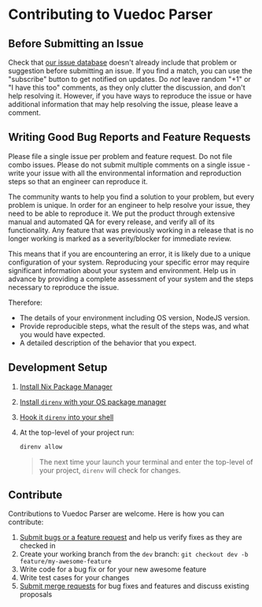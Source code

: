 # Contributing to Vuedoc Parser

## Before Submitting an Issue

Check that [our issue database](https://gitlab.com/vuedoc/parser/issues)
doesn't already include that problem or suggestion before submitting an issue.
If you find a match, you can use the "subscribe" button to get notified on
updates. Do *not* leave random "+1" or "I have this too" comments, as they
only clutter the discussion, and don't help resolving it. However, if you
have ways to reproduce the issue or have additional information that may help
resolving the issue, please leave a comment.

## Writing Good Bug Reports and Feature Requests

Please file a single issue per problem and feature request. Do not file combo 
issues. Please do not submit multiple comments on a single issue - write your 
issue with all the environmental information and reproduction steps so that an 
engineer can reproduce it.

The community wants to help you find a solution to your problem, but every 
problem is unique. In order for an engineer to help resolve your issue, they 
need to be able to reproduce it. We put the product through extensive manual 
and automated QA for every release, and verify all of its functionality. Any 
feature that was previously working in a release that is no longer working is 
marked as a severity/blocker for immediate review.

This means that if you are encountering an error, it is likely due to a unique 
configuration of your system. Reproducing your specific error may require 
significant information about your system and environment. Help us in advance 
by providing a complete assessment of your system and the steps necessary to 
reproduce the issue.

Therefore:

* The details of your environment including OS version, NodeJS version.
* Provide reproducible steps, what the result of the steps was, and what you 
  would have expected.
* A detailed description of the behavior that you expect.

## Development Setup

1. [Install Nix Package Manager](https://nixos.org/manual/nix/stable/installation/installing-binary.html)

2. [Install `direnv` with your OS package manager](https://direnv.net/docs/installation.html#from-system-packages)

3. [Hook it `direnv` into your shell](https://direnv.net/docs/hook.html)

4. At the top-level of your project run:

   ```sh
   direnv allow
   ```

   > The next time your launch your terminal and enter the top-level of your
   > project, `direnv` will check for changes.

## Contribute

Contributions to Vuedoc Parser are welcome. Here is how you can contribute:

1. [Submit bugs or a feature request](https://gitlab.com/vuedoc/parser/issues)
   and help us verify fixes as they are checked in
2. Create your working branch from the `dev` branch:
   `git checkout dev -b feature/my-awesome-feature`
3. Write code for a bug fix or for your new awesome feature
4. Write test cases for your changes
5. [Submit merge requests](https://gitlab.com/vuedoc/parser/merge_requests) for
   bug fixes and features and discuss existing proposals
